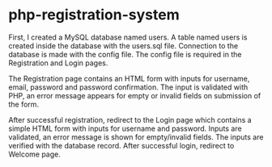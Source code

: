 # php-registration-system

First, I created a MySQL database named users. A table named users is created inside the database with the users.sql file. Connection to the database is made with the config file. The config file is required in the Registration and Login pages.

The Registration page contains an HTML form with inputs for username, email, password and password confirmation. The input is validated with PHP, an error message appears for empty or invalid fields on submission of the form.

After successful registration, redirect to the Login page which contains a simple HTML form with inputs for username and password. Inputs are validated, an error message is shown for empty/invalid fields. The inputs are verified with the database record. After successful login, redirect to Welcome page.
